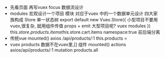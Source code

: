 - 先看页面 再写vuex
 focus 数据流设计
- modules
    宏观设计一个项目
    模块 对应于vuex 中的一个数据单元设计 四大家族构成 
    Store 单一状态树
    export default new Vuex.Store({
        小型项目不要用vuex,很复杂, 就用组件传值 props + emit
        大型项目呢? vuex modules
    })
    this.$store.products.items
    this.$store.cart.items
    namespace:true
前后端分离
- 传统vue
mounted()
    axios /api/products/:1
    this.products =
- vuex 
products 数据不在vuex里,[]
组件 mounted()
actions 
axios/api/products/:1
mutation
products.all
